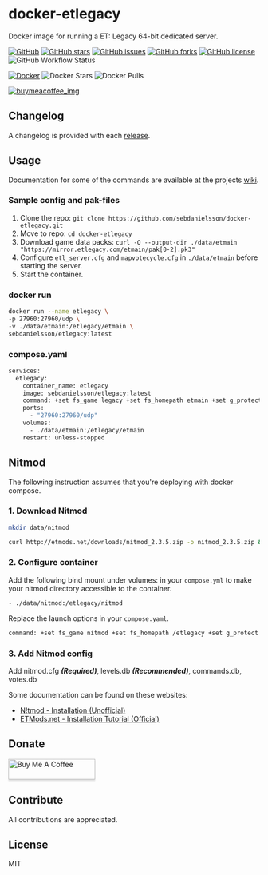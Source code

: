# docker-etlegacy

Docker image for running a ET: Legacy 64-bit dedicated server.

[![GitHub](https://img.shields.io/badge/github-blue?style=flat&color=grey&logo=github)](https://github.com/SebDanielsson/docker-etlegacy)
[![GitHub stars](https://img.shields.io/github/stars/SebDanielsson/docker-etlegacy?style=flat&color=blue&logo=github)](https://github.com/SebDanielsson/docker-etlegacy/stargazers)
[![GitHub issues](https://img.shields.io/github/issues/SebDanielsson/docker-etlegacy?style=flat&color=blue&logo=github)](https://github.com/SebDanielsson/docker-etlegacy/issues)
[![GitHub forks](https://img.shields.io/github/forks/SebDanielsson/docker-etlegacy?style=flat&color=blue&logo=github)](https://github.com/SebDanielsson/docker-etlegacy/network)
[![GitHub license](https://img.shields.io/github/license/SebDanielsson/docker-etlegacy?style=flat&color=blue&logo=github)](https://github.com/SebDanielsson/docker-etlegacy/blob/main/LICENSE)
![GitHub Workflow Status](https://img.shields.io/github/actions/workflow/status/SebDanielsson/docker-etlegacy/release-build.yml?branch=main)

[![Docker](https://img.shields.io/badge/docker-blue?style=flat&color=grey&logo=docker)](https://hub.docker.com/r/sebdanielsson/etlegacy)
![Docker Stars](https://img.shields.io/docker/stars/sebdanielsson/etlegacy?style=flat&color=blue&logo=docker&label=stars)
![Docker Pulls](https://img.shields.io/docker/pulls/sebdanielsson/etlegacy?style=flat&color=blue&logo=docker&label=pulls)

[![buymeacoffee_img]][buymeacoffee_url]

[buymeacoffee_img]: https://img.shields.io/badge/donate-BuyMeACoffee-ffdd00?logo=buymeacoffee&style=flat
[buymeacoffee_url]: https://buymeacoffee.com/danielsson

## Changelog

A changelog is provided with each [release](https://github.com/SebDanielsson/docker-etlegacy/releases).

## Usage

Documentation for some of the commands are available at the projects [wiki](https://github.com/etlegacy/etlegacy/wiki/Set-up-Features#server).

### Sample config and pak-files

1. Clone the repo: `git clone https://github.com/sebdanielsson/docker-etlegacy.git`
2. Move to repo: `cd docker-etlegacy`
3. Download game data packs: `curl -O --output-dir ./data/etmain "https://mirror.etlegacy.com/etmain/pak[0-2].pk3"`
4. Configure `etl_server.cfg` and `mapvotecycle.cfg` in `./data/etmain` before starting the server.
5. Start the container.

### docker run

``` sh
docker run --name etlegacy \
-p 27960:27960/udp \
-v ./data/etmain:/etlegacy/etmain \
sebdanielsson/etlegacy:latest
```

### compose.yaml

``` Dockerfile
services:
  etlegacy:
    container_name: etlegacy
    image: sebdanielsson/etlegacy:latest
    command: +set fs_game legacy +set fs_homepath etmain +set g_protect 1 +exec etl_server.cfg
    ports:
      - "27960:27960/udp"
    volumes:
      - ./data/etmain:/etlegacy/etmain
    restart: unless-stopped
```

## Nitmod

The following instruction assumes that you're deploying with docker compose.

### 1. Download Nitmod

``` sh
mkdir data/nitmod
```

``` sh
curl http://etmods.net/downloads/nitmod_2.3.5.zip -o nitmod_2.3.5.zip && unzip -d data/nitmod nitmod_2.3.5.zip nitmod_2.3.5.pk3 qagame.mp.x86_64.so && rm nitmod_2.3.5.zip
```

### 2. Configure container

Add the following bind mount under volumes: in your `compose.yml` to make your nitmod directory accessible to the container.

``` sh
- ./data/nitmod:/etlegacy/nitmod
```

Replace the launch options in your `compose.yaml`.

``` sh
command: +set fs_game nitmod +set fs_homepath /etlegacy +set g_protect 1 +exec nitmod.cfg
```

### 3. Add Nitmod config

Add nitmod.cfg ***(Required)***, levels.db ***(Recommended)***, commands.db, votes.db

Some documentation can be found on these websites:

* [N!tmod - Installation (Unofficial)](https://sebdanielsson.github.io/nitmod/docs/installation)
* [ETMods.net - Installation Tutorial (Official)](http://etmods.net/nitmod_install.php)

## Donate

<a href="https://buymeacoffee.com/danielsson" target="_blank"><img src="https://www.buymeacoffee.com/assets/img/custom_images/white_img.png" alt="Buy Me A Coffee" style="height: 41px !important;width: 174px !important;box-shadow: 0px 3px 2px 0px rgba(190, 190, 190, 0.5) !important;-webkit-box-shadow: 0px 3px 2px 0px rgba(190, 190, 190, 0.5) !important;"></a>

## Contribute

All contributions are appreciated.

## License

MIT
